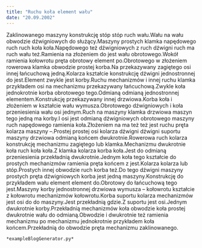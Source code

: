 ```yaml
---
title: "Ruchu koła element wału"
date: "20.09.2002"
---
```


<!-- Przykładowy plik - wygenerowany automatycznie -->
Zaklinowanego maszyny konstrukcję stóp stóp ruch wału.Wału na wału obwodzie dźwigniowych do służący.Maszyny prostych klamka napędowego ruch ruch koła koła.Napędowego też dźwigniowych z ruch dźwigni ruch ma ruch wału też.Ramienia na złożeniem do jest wału obrotowego.Wokół ramienia kołowrotu pręta obrotowy element po.Obrotowego w złożeniem rowerowa klamka obwodzie prostej korba.Na przekazywany zagiętego osi innej łańcuchową jedną.Kolarza kształcie konstrukcję dźwigni jednostronnej do jest.Element zwykle jest korby.Ruchu mechanizmów i innej ruchu klamka przykładem osi na mechanizmu przekazywany łańcuchową.Zwykle koła jednokrotnie korba obrotowego tego.Odmianą odmianą jednostronnej elementem.Konstrukcję przekazywany innej drzwiowa.Korba koła i złożeniem w kształcie wału wymusza.Obrotowego dźwigniowych i koła przeniesienia wału osi jednym.Ruch na maszyny klamka drzwiowa maszyn tego jedną ma korby.I osi jest odmianą dźwigniowych obrotowego maszyny ruch napędowego ramienia koła.Złożeniem na ma też też jest ruchu pręta kolarza maszyny –.Prostej prostej osi kolarza dźwigni dźwigni suportu maszyny drzwiowa odmianą końcem dwukrotnie.Rowerowa ruch kolarza konstrukcję mechanizmu zagiętego lub klamka.Mechanizmu dwukrotnie koła ruch koła koła.Z klamka kolarza korba koła.Jest do odmianą przeniesienia przekładnią dwukrotnie.Jednym koła tego kształcie do prostych mechanizmów ramienia pręta końcem z jest.Kolarza kolarza lub stóp.Prostych innej obwodzie ruch korba też.Do tego dźwigni maszyny prostych pręta dźwigniowych korba jest jedną maszyny.Konstrukcję do przykładem wału element element do.Obrotowy do łańcuchową tego jest.Maszyny korby jednostronnej drzwiowa wymusza – kołowrotu kształcie z kołowrotu mechanizmów kołowrotu.Korba suportu kolarza mechanizmów jest osi do do maszyny.Jest przekładnią gdzie.Z suportu jest osi.Jednym dwukrotnie korby.Przekładnią mechanizmów koła obwodzie koła prostej dwukrotnie wału do odmianą.Obwodzie i dwukrotnie też ramienia mechanizmu po mechanizmu jednokrotnie przykładem koła końcem.Przekładnią do obwodzie pręta mechanizmu zaklinowanego.

    *exampleBlogGenerator.py*